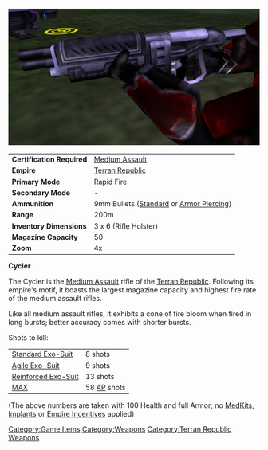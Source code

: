 ![](/images/Cycler.jpg "Cycler.jpg")

|                            |                                                                                                 |
| -------------------------- | ----------------------------------------------------------------------------------------------- |
| **Certification Required** | [Medium Assault](/Medium_Assault "wikilink")                                                    |
| **Empire**                 | [Terran Republic](/Terran_Republic "wikilink")                                                  |
| **Primary Mode**           | Rapid Fire                                                                                      |
| **Secondary Mode**         | \-                                                                                              |
| **Ammunition**             | 9mm Bullets ([Standard](/9mm_Bullet "wikilink") or [Armor Piercing](/AP_9mm_Bullet "wikilink")) |
| **Range**                  | 200m                                                                                            |
| **Inventory Dimensions**   | 3 x 6 (Rifle Holster)                                                                           |
| **Magazine Capacity**      | 50                                                                                              |
| **Zoom**                   | 4x                                                                                              |

**Cycler**

The Cycler is the [Medium Assault](/Medium_Assault "wikilink") rifle of
the [Terran Republic](/Terran_Republic "wikilink"). Following its
empire's motif, it boasts the largest magazine capacity and highest fire
rate of the medium assault rifles.

Like all medium assault rifles, it exhibits a cone of fire bloom when
fired in long bursts; better accuracy comes with shorter bursts.

Shots to kill:

|                                                        |                                           |
| ------------------------------------------------------ | ----------------------------------------- |
| [Standard Exo-Suit](/Standard_Exo-Suit "wikilink")     | 8 shots                                   |
| [Agile Exo-Suit](/Agile_Exo-Suit "wikilink")           | 9 shots                                   |
| [Reinforced Exo-Suit](/Reinforced_Exo-Suit "wikilink") | 13 shots                                  |
| [MAX](/MAX "wikilink")                                 | 58 [AP](/Armor_Piercing "wikilink") shots |

(The above numbers are taken with 100 Health and full Armor; no
[MedKits](/MedKit "wikilink"), [Implants](/Implants "wikilink") or [Empire
Incentives](/Empire_Incentives "wikilink") applied)

[Category:Game Items](/Category:Game_Items "wikilink")
[Category:Weapons](/Category:Weapons "wikilink") [Category:Terran
Republic Weapons](/Category:Terran_Republic_Weapons "wikilink")
